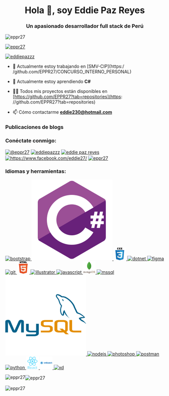 <h1 align="center">Hola 👋, soy Eddie Paz Reyes</h1>
<h3 align="center">Un apasionado desarrollador full stack de Perú</h3>

<p align="left"> <img src="https://komarev.com/ghpvc/?username=eppr27&label=Profile%20views&color=0e75b6&style=flat" alt="eppr27" /> </p>

<p align="left"> <a href=" https://github.com/ryo-ma/github-profile-tropic"><img src="https://github-profile-tropico.vercel.app/?username=eppr27" alt="eppr27" /> </a> </p>

<p align="left"> <a href="https://twitter.com/eddiepazzz" target="blank"><img src="https://img.shields. io/twitter/follow/eddiepazzz?logo=twitter&style=for-the-badge" alt="eddiepazzz" /></a> </p>

- 🔭 Actualmente estoy trabajando en [SMV-CIP](https:/ /github.com/EPPR27/CONCURSO_INTERNO_PERSONAL)

- 🌱 Actualmente estoy aprendiendo **C#**

- 👨‍💻 Todos mis proyectos están disponibles en [https://github.com/EPPR27?tab=repositories](https: //github.com/EPPR27?tab=repositories)

- 📫 Cómo contactarme **eddie230@hotmail.com**

### Publicaciones de blogs
<!-- BLOG-POST-LIST:START -->
<!-- BLOG-POST-LIST:END -->

<h3 align="left">Conéctate conmigo:</h3>
<p align="left">
<a href="https://dev.to/@eppr27" target="blank"><img align="center" src="https://raw.githubusercontent.com/rahuldkjain/github-profile-readme-generator/master/src/images/icons/Social/devto.svg" alt="@eppr27" height="30" width="40" /></a>
<a href="https://twitter.com/eddiepazzz" target="blank"><img align="center" src="https://raw.githubusercontent.com/rahuldkjain/github-profile-readme-generator/master/src/images/icons/Social/twitter.svg" alt="eddiepazzz" height="30" width=" 40" /></a>
<a href="https://linkedin.com/in/eddie paz reyes" target="blank"><img align="center" src="https://raw.githubusercontent .com/rahuldkjain/github-profile-readme-generator/master/src/images/icons/Social/linked-in-alt.svg" alt="eddie paz reyes" height="30" width="40" /> </a>
<a href="https://fb.com/https://www.facebook.com/eddie27/" target="blank"><img align="center" src="https:// raw.githubusercontent.com/rahuldkjain/github-profile-readme-generator/master/src/images/icons/Social/facebook.svg" alt="https://www.facebook.com/eddie27/" height="30 " ancho="40" /></a>
<a href="https://instagram.com/eppr27" target="blank"><img align="center" src="https://raw.githubusercontent.com/rahuldkjain/github-profile-readme-generator/master/src/images/ icon/Social/instagram.svg" alt="eppr27" height="30" width="40" /></a>
</p>

<h3 align="left">Idiomas y herramientas:</h3>
<p align="left"> <a href="https://getbootstrap.com" target="_blank" rel="noreferrer"> <img src="https://raw.githubusercontent.com/devicons/devicon /master/icons/bootstrap/bootstrap-plain-wordmark.svg" alt="bootstrap" width="40" height="40"/> </a> <a href="https://www.w3schools.com /cs/" target="_blank" rel="noreferrer"> <img src="https://raw.githubusercontent.com/devicons/devicon/master/icons/csharp/csharp-original.svg" alt="csharp " ancho="40" alto="40"/> </a> <a href="https://www.w3schools.com/css/" target="_blank" rel="noreferrer"> <img src= "https://raw.githubusercontent.com/devicons/devicon/master/icons/css3/css3-original-wordmark.svg" alt="css3" width="40" height="40"/> </a> <a href="https://dotnet.microsoft.com/" target="_blank" rel="noreferrer"> <img src="https://raw.githubusercontent.com/devicons/devicon/master/icons/ dot-net/dot-net-original-wordmark.svg" alt="dotnet" width="40" height="40"/> </a> <a href="https://www.figma.com/ " target="_blank" rel="noreferrer"> <img src="https://www.vectorlogo.zone/logos/figma/figma-icon.svg" alt="figma" width="40" height=" 40"/> </a> <a href="https://git-scm.com/" target="_blank" rel="noreferrer"> <img src="https://www.vectorlogo.zone/ logos/git-scm/git-scm-icon.svg" alt="git" width="40" height="40"/> </a> <a href="https://www.w3.org/ html/" target="_blank" rel="noreferrer"> <img src="https://raw.githubusercontent.com/devicons/devicon/master/icons/html5/html5-original-wordmark.svg" alt=" html5" width="40" height="40"/> </a> <a href="https://www.adobe.com/in/products/illustrator.html" target="_blank" rel="noreferrer "> <img src="https://www.vectorlogo.zone/logos/adobe_illustrator/adobe_illustrator-icon.svg" alt="illustrator" width="40" height="40"/> </a> <a href="https://developer.mozilla.org/en-US/docs/Web/JavaScript" target="_blank" rel="noreferrer"> <img src="https://raw.githubusercontent.com/devicons /devicon/master/icons/javascript/javascript-original.svg" alt="javascript" width="40" height="40"/> </a> <a href="https://www.mongodb.com/" target="_blank" rel="noreferrer"> <img src="https://raw.githubusercontent.com/devicons/devicon/master/icons/mongodb/mongodb-original-wordmark.svg" alt="mongodb" width="40" height="40"/> </a> <a href="https://www.microsoft.com/en-us/sql-server" target="_blank" rel="noreferrer"> <img src="https://www.svgrepo .com/show/303229/microsoft-sql-server-logo.svg" alt="mssql" width="40" height="40"/> </a> <a href="https://www.mysql .com/" target="_blank" rel="noreferrer"> <img src="https://raw.githubusercontent.com/devicons/devicon/master/icons/mysql/mysql-original-wordmark.svg" alt= "mysql" ancho="40" alto="40"/> </a> <a href="https://nodejs.org" target="_blank" rel="noreferrer"> <img src="https: //raw.githubusercontent.com/devicons/devicon/master/icons/nodejs/nodejs-original-wordmark.svg" alt="nodejs" width="40" height="40"/> </a> <a href ="https://www.photoshop.com/en" target="_blank" rel="noreferrer"> <img src="https://raw.githubusercontent.com/devicons/devicon/master/icons/photoshop/ photoshop-line.svg" alt="photoshop" width="40" height="40"/> </a> <a href="https://postman.com" target="_blank" rel="noreferrer" > <img src="https://www.vectorlogo.zone/logos/getpostman/getpostman-icon.svg" alt="postman" width="40" height="40"/> </a> <a href ="https://www.python.org" target="_blank" rel="noreferrer"> <img src="https://raw.githubusercontent.com/devicons/devicon/master/icons/python/python- original.svg" alt="python" width="40" height="40"/> </a> <a href="https://reactjs.org/" target="_blank" rel="noreferrer"> <img src="https://raw.githubusercontent.com/devicons/devicon/master/icons/react/react-original-wordmark.svg" alt="react" width="40" height="40"/> </a> <a href="https://webpack.js.org" target="_blank" rel="noreferrer"> <img src="https://raw.githubusercontent.com/devicons/devicon/d00d0969292a6569d45b06d3f350f463a0107b0d/icons/webpack/webpack-original-wordmark.svg" alt="webpack" width="40" height="40"/> </a> <a href="https:// www.adobe.com/products/xd.html" target="_blank" rel="noreferrer"> <img src="https://cdn.worldvectorlogo.com/logos/adobe-xd.svg" alt="xd " ancho="40" alto="40"/> </a> </p>

<p><img align="left" src="https://github-readme-stats.vercel.app/api/top-langs?username=eppr27&show_icons=true&locale=en&layout=compact" alt="eppr27" /> </p>

<p> <img align="center" src="https://github-readme-stats.vercel.app/api?username=eppr27&show_icons=true&locale=en" alt="eppr27" /> </p>

<p><img align="center" src="https://github-readme-streak-stats.herokuapp.com/?user=eppr27&" alt="eppr27" /></p>

<!-- Proudly created with GPRM ( https://gprm.itsvg.in ) -->
